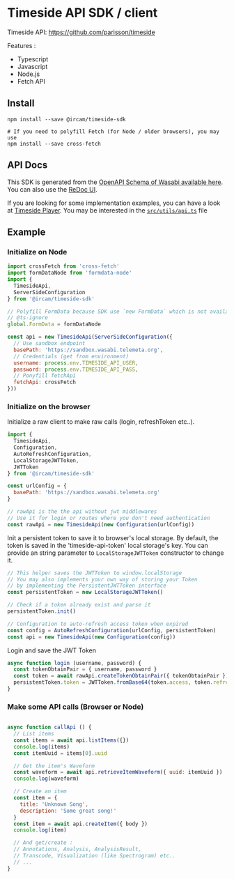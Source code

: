 # Timeside API SDK / client 

Timeside API: https://github.com/parisson/timeside

Features :
- Typescript
- Javascript
- Node.js
- Fetch API

## Install

```
npm install --save @ircam/timeside-sdk

# If you need to polyfill Fetch (for Node / older browsers), you may use
npm install --save cross-fetch
```

## API Docs

This SDK is generated from the [OpenAPI Schema of Wasabi available here](https://sandbox.wasabi.telemeta.org/timeside/api/schema/).    
You can also use the [ReDoc UI](https://sandbox.wasabi.telemeta.org/timeside/api/docs/).

If you are looking for some implementation examples, you can have a look at [Timeside Player](https://github.com/Ircam-Web/timeside-player/).
You may be interested in the [`src/utils/api.ts`](https://github.com/Ircam-Web/timeside-player/blob/master/src/utils/api.ts) file

## Example

### Initialize on Node

```javascript
import crossFetch from 'cross-fetch'
import formDataNode from 'formdata-node'
import {
  TimesideApi,
  ServerSideConfiguration
} from '@ircam/timeside-sdk'

// Polyfill FormData because SDK use `new FormData` which is not available in Node.
// @ts-ignore
global.FormData = formDataNode

const api = new TimesideApi(ServerSideConfiguration({
  // Use sandbox endpoint
  basePath: 'https://sandbox.wasabi.telemeta.org',
  // Credentials (get from environment)
  username: process.env.TIMESIDE_API_USER,
  password: process.env.TIMESIDE_API_PASS,
  // Ponyfill fetchApi
  fetchApi: crossFetch
}))
```

### Initialize on the browser

Initialize a raw client to make raw calls (login, refreshToken etc..).

```javascript
import {
  TimesideApi,
  Configuration,
  AutoRefreshConfiguration,
  LocalStorageJWTToken,
  JWTToken
} from '@ircam/timeside-sdk'

const urlConfig = {
  basePath: 'https://sandbox.wasabi.telemeta.org'
}

// rawApi is the the api without jwt middlewares
// Use it for login or routes where you don't need authentication
const rawApi = new TimesideApi(new Configuration(urlConfig))
```

Init a persistent token to save it to browser's local storage.
By default, the token is saved in the 'timeside-api-token' local storage's key. You can provide an string parameter to `LocalStorageJWTToken` constructor to change it.

```javascript
// This helper saves the JWTToken to window.localStorage
// You may also implements your own way of storing your Token
// by implementing the PersistentJWTToken interface
const persistentToken = new LocalStorageJWTToken()

// Check if a token already exist and parse it
persistentToken.init()

// Configuration to auto-refresh access token when expired
const config = AutoRefreshConfiguration(urlConfig, persistentToken)
const api = new TimesideApi(new Configuration(config))
```

Login and save the JWT Token

```javascript
async function login (username, password) {
  const tokenObtainPair = { username, password }
  const token = await rawApi.createTokenObtainPair({ tokenObtainPair })
  persistentToken.token = JWTToken.fromBase64(token.access, token.refresh)
}
```

### Make some API calls (Browser or Node)

```javascript

async function callApi () {
  // List items
  const items = await api.listItems({})
  console.log(items)
  const itemUuid = items[0].uuid

  // Get the item's Waveform
  const waveform = await api.retrieveItemWaveform({ uuid: itemUuid })
  console.log(waveform)

  // Create an item
  const item = {
    title: 'Unknown Song',
    description: 'Some great song!'
  }
  const item = await api.createItem({ body })
  console.log(item)

  // And get/create :
  // Annotations, Analysis, AnalysisResult,
  // Transcode, Visualization (like Spectrogram) etc..
  // ...
}
```
